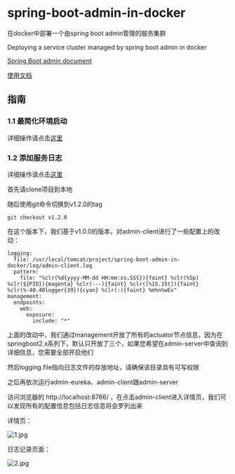 # spring-boot-admin-in-docker
在docker中部署一个由spring boot admin管理的服务集群 

Deploying a service cluster managed by spring boot admin in docker

[Spring Boot admin document](http://codecentric.github.io/spring-boot-admin/2.0.2/#getting-started)

[使用文档](https://github.com/liumapp/spring-boot-admin-in-docker/wiki)

## 指南

### 1.1 最简化环境启动

详细操作请点击[这里](https://github.com/liumapp/spring-boot-admin-in-docker/wiki/1.1-%E6%9C%80%E7%AE%80%E5%8C%96%E7%8E%AF%E5%A2%83%E5%90%AF%E5%8A%A8)

### 1.2 添加服务日志

详细操作请点击[这里](https://github.com/liumapp/spring-boot-admin-in-docker/wiki/1.2-%E6%B7%BB%E5%8A%A0%E6%9C%8D%E5%8A%A1%E6%97%A5%E5%BF%97)

首先请clone项目到本地

随后使用git命令切换到v1.2.0的tag

    git checkout v1.2.0
    
在这个版本下，我们基于v1.0.0的版本，对admin-client进行了一些配置上的改动：
    
    logging:
      file: /usr/local/tomcat/project/spring-boot-admin-in-docker/log/admin-client.log
      pattern:
        file: "%clr(%d{yyyy-MM-dd HH:mm:ss.SSS}){faint} %clr(%5p) %clr(${PID}){magenta} %clr(---){faint} %clr([%15.15t]){faint} %clr(%-40.40logger{39}){cyan} %clr(:){faint} %m%n%wEx"
    management:
      endpoints:
        web:
          exposure:
            include: "*"    
            
上面的改动中，我们通过management开放了所有的actuator节点信息，因为在springboot2.x系列下，默认只开放了三个，如果您希望在admin-server中查询到详细信息，您需要全部开启他们

然后logging.file指向日志文件的存放地址，请确保该目录具有可写权限

之后再依次运行admin-eureka、admin-client跟admin-server

访问浏览器的 http://localhost:8766/ ，在点击admin-client进入详情页，我们可以发现所有的配置信息包括日志信息将会罗列出来

详情页：

![1.jpg](https://github.com/liumapp/spring-boot-admin-in-docker/blob/master/pic/version1.0.1-1.jpg)

日志记录页面：

![2.jpg](https://github.com/liumapp/spring-boot-admin-in-docker/blob/master/pic/version1.0.1-2.jpg)





           